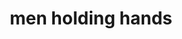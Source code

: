 ---
layout: smileys&emotion
title: men holding hands
emoji: men_holding_hands
permalink: 👬.html
image: assets/img/3moji/men_holding_hands.png
---
